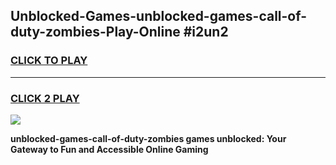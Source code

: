 
## Unblocked-Games-unblocked-games-call-of-duty-zombies-Play-Online #i2un2
<h3>
<a href="https://news.freeplayer.one?title=unblocked-games-call-of-duty-zombies&ref=3">CLICK TO PLAY</a></h3>
<hr>

<h3>
<a href="https://news.freeplayer.one?title=unblocked-games-call-of-duty-zombies&ref=3">CLICK 2 PLAY</a>
  
</h3>

<a href="https://news.freeplayer.one?title=unblocked-games-call-of-duty-zombies&ref=3"><img src="https://clearcache.store/games.png"></a>


**unblocked-games-call-of-duty-zombies games unblocked: Your Gateway to Fun and Accessible Online Gaming**
